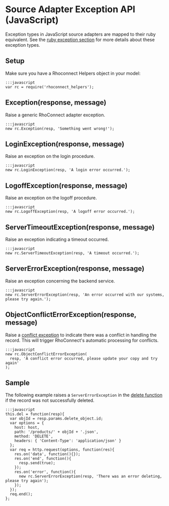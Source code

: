 Source Adapter Exception API (JavaScript)
===
Exception types in JavaScript source adapters are mapped to their ruby equivalent.  See the [ruby exception section](../rhoconnect/source-adapters#handling-exceptions) for more details about these exception types.

## Setup
Make sure you have a Rhoconnect Helpers object in your model:

    :::javascript
    var rc = require('rhoconnect_helpers');

## Exception(response, message)
Raise a generic RhoConnect adapter exception.

    :::javascript
    new rc.Exception(resp, 'Something went wrong!');

## LoginException(response, message)
Raise an exception on the login procedure.

    :::javascript
    new rc.LoginException(resp, 'A login error occurred.');

## LogoffException(response, message)
Raise an exception on the logoff procedure.

    :::javascript
    new rc.LogoffException(resp, 'A logoff error occurred.');

## ServerTimeoutException(response, message)
Raise an exception indicating a timeout occurred.

    :::javascript
    new rc.ServerTimeoutException(resp, 'A timeout occurred.');

## ServerErrorException(response, message)
Raise an exception concerning the backend service.

    :::javascript
    new rc.ServerErrorException(resp, 'An error occurred with our systems, please try again.');

## ObjectConflictErrorException(response, message)
Raise a [conflict exception](../rhoconnect/cud-conflicts) to indicate there was a conflict in handling the record. This will trigger RhoConnect's automatic processing for conflicts.

    :::javascript
    new rc.ObjectConflictErrorException(
      resp, 'A conflict error occurred, please update your copy and try again'
    );


## Sample
The following example raises a `ServerErrorException` in the [delete function](source-adapter-model-api-js#del) if the record was not successfully deleted.

    :::javascript
    this.del = function(resp){
      var objId = resp.params.delete_object.id;
      var options = {
        host: host,
        path: '/products/' + objId + '.json',
        method: 'DELETE',
        headers: { 'Content-Type': 'application/json' }
      };
      var req = http.request(options, function(res){
        res.on('data', function(){});
        res.on('end', function(){
          resp.send(true);
        });
        res.on('error', function(){
          new rc.ServerErrorException(resp, 'There was an error deleting, please try again');
        });
      });
      req.end();
    };
